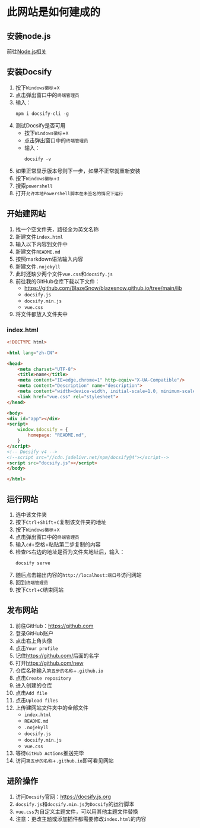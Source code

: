 # 此网站是如何建成的

## 安装node.js

前往[Node.js相关](Nodejs相关)

## 安装Docsify

1. 按下```Windows徽标```+```X```
2. 点击弹出窗口中的```终端管理员```
3. 输入：
    ```shell
    npm i docsify-cli -g
    ```
4. 测试Docsify是否可用
    - 按下```Windows徽标```+```X```
    - 点击弹出窗口中的```终端管理员```
    - 输入：
        ```shell
        docsify -v
        ```
5. 如果正常显示版本号则下一步，如果不正常就重新安装
6. 按下```Windows徽标```+```I```
7. 搜索```powershell```
8. 打开```允许本地Powershell脚本在未签名的情况下运行```

## 开始建网站

1. 找一个空文件夹，路径全为英文名称
2. 新建文件```index.html```
3. 输入以下内容到文件中
4. 新建文件```README.md```
5. 按照markdown语法输入内容
6. 新建文件```.nojekyll```
7. 此时还缺少两个文件```vue.css```和```docsify.js```
8. 前往我的GitHub仓库下载以下文件：
    - <https://github.com/BlazeSnow/blazesnow.github.io/tree/main/lib>
    - ```docsify.js```
    - ```docsify.min.js```
    - ```vue.css```
9. 将文件都放入文件夹中

### index.html

```html
<!DOCTYPE html>

<html lang="zh-CN">

<head>
    <meta charset="UTF-8">
    <title>name</title>
    <meta content="IE=edge,chrome=1" http-equiv="X-UA-Compatible"/>
    <meta content="Description" name="description">
    <meta content="width=device-width, initial-scale=1.0, minimum-scale=1.0" name="viewport">
    <link href="vue.css" rel="stylesheet">
</head>

<body>
<div id="app"></div>
<script>
    window.$docsify = {
        homepage: "README.md",
    }
</script>
<!-- Docsify v4 -->
<!--script src="//cdn.jsdelivr.net/npm/docsify@4"></script-->
<script src="docsify.js"></script>
</body>

</html>
```

## 运行网站

1. 选中该文件夹
2. 按下```Ctrl```+```Shift```+```C```复制该文件夹的地址
3. 按下```Windows徽标```+```X```
4. 点击弹出窗口中的```终端管理员```
5. 输入```cd```+空格+粘贴第二步复制的内容
6. 检查```PS```右边的地址是否为文件夹地址后，输入：
    ```shell
    docsify serve
    ```
7. 随后点击输出内容的```http://localhost:端口号```访问网站
8. 回到```终端管理员```
9. 按下```Ctrl```+```C```结束网站

## 发布网站

1. 前往GitHub：<https://github.com>
2. 登录GitHub账户
3. 点击右上角头像
4. 点击```Your profile```
5. 记住<https://github.com/>后面的名字
6. 打开<https://github.com/new>
7. 仓库名称输入```第五步的名称```+```.github.io```
8. 点击```Create repository```
9. 进入创建的仓库
10. 点击```Add file```
11. 点击```Upload files```
12. 上传建网站文件夹中的全部文件
    - ```index.html```
    - ```README.md```
    - ```.nojekyll```
    - ```docsify.js```
    - ```docsify.min.js```
    - ```vue.css```
13. 等待```GitHub Actions```推送完毕
14. 访问```第五步的名称```+```.github.io```即可看见网站

## 进阶操作

1. 访问```Docsify```官网：<https://docsify.js.org>
2. ```docsify.js```和```docsify.min.js```为```Docsify```的运行脚本
3. ```vue.css```为自定义主题文件，可以用其他主题文件替换
4. 注意：更改主题或添加插件都需要修改```index.html```的内容